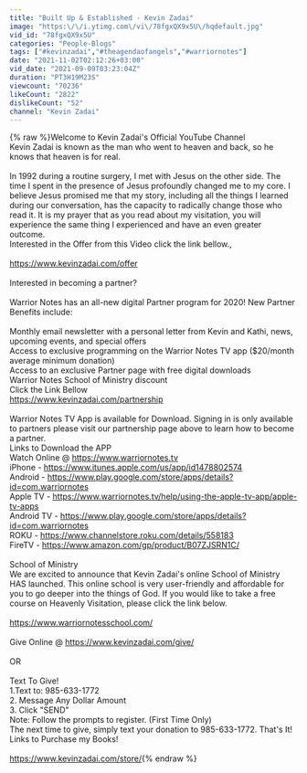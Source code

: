 ```yaml
---
title: "Built Up & Established - Kevin Zadai"
image: "https:\/\/i.ytimg.com\/vi\/78fgxQX9x5U\/hqdefault.jpg"
vid_id: "78fgxQX9x5U"
categories: "People-Blogs"
tags: ["#kevinzadai","#theagendaofangels","#warriornotes"]
date: "2021-11-02T02:12:26+03:00"
vid_date: "2021-09-09T03:23:04Z"
duration: "PT3H19M23S"
viewcount: "70236"
likeCount: "2822"
dislikeCount: "52"
channel: "Kevin Zadai"
---
```

{% raw %}Welcome to Kevin Zadai's Official YouTube Channel <br />Kevin Zadai is known as the man who went to heaven and back, so he knows that heaven is for real.<br /><br />In 1992 during a routine surgery, I met with Jesus on the other side. The time I spent in the presence of Jesus profoundly changed me to my core. I believe Jesus promised me that my story, including all the things I learned during our conversation, has the capacity to radically change those who read it. It is my prayer that as you read about my visitation, you will experience the same thing I experienced and have an even greater outcome.<br />Interested in the Offer from this Video click the link bellow., <br /><br /><a rel="nofollow" target="blank" href="https://www.kevinzadai.com/offer">https://www.kevinzadai.com/offer</a><br /><br />Interested in becoming a partner?<br /><br />Warrior Notes has an all-new digital Partner program for 2020! New Partner Benefits include:<br /><br />Monthly email newsletter with a personal letter from Kevin and Kathi, news, upcoming events, and special offers<br />Access to exclusive programming on the Warrior Notes TV app ($20/month average minimum donation)<br />Access to an exclusive Partner page with free digital downloads<br />Warrior Notes School of Ministry discount<br />Click the Link Bellow <br /><a rel="nofollow" target="blank" href="https://www.kevinzadai.com/partnership">https://www.kevinzadai.com/partnership</a><br /><br />Warrior Notes TV App is available for Download. Signing in is only available to partners please visit our partnership page above to learn how to become a partner. <br />Links to Download the APP<br />Watch Online @ <a rel="nofollow" target="blank" href="https://www.warriornotes.tv">https://www.warriornotes.tv</a><br />iPhone - <a rel="nofollow" target="blank" href="https://www.itunes.apple.com/us/app/id1478802574">https://www.itunes.apple.com/us/app/id1478802574</a><br />Android - <a rel="nofollow" target="blank" href="https://www.play.google.com/store/apps/details?id=com.warriornotes">https://www.play.google.com/store/apps/details?id=com.warriornotes</a><br />Apple TV - <a rel="nofollow" target="blank" href="https://www.warriornotes.tv/help/using-the-apple-tv-app/apple-tv-apps">https://www.warriornotes.tv/help/using-the-apple-tv-app/apple-tv-apps</a><br />Android TV - <a rel="nofollow" target="blank" href="https://www.play.google.com/store/apps/details?id=com.warriornotes">https://www.play.google.com/store/apps/details?id=com.warriornotes</a><br />ROKU -  <a rel="nofollow" target="blank" href="https://www.channelstore.roku.com/details/558183">https://www.channelstore.roku.com/details/558183</a><br />FireTV - <a rel="nofollow" target="blank" href="https://www.amazon.com/gp/product/B07ZJSRN1C/">https://www.amazon.com/gp/product/B07ZJSRN1C/</a><br /><br />School of Ministry<br />We are excited to announce that Kevin Zadai's online School of Ministry HAS launched. This online school is very user-friendly and affordable for you to go deeper into the things of God. If you would like to take a free course on Heavenly Visitation, please click the link below. <br /><br /><a rel="nofollow" target="blank" href="https://www.warriornotesschool.com/">https://www.warriornotesschool.com/</a><br /><br />Give Online @ <a rel="nofollow" target="blank" href="https://www.kevinzadai.com/give/">https://www.kevinzadai.com/give/</a><br /><br />OR<br /><br />Text To Give!<br />1.Text to: 985-633-1772<br />2. Message Any Dollar Amount<br />3. Click &quot;SEND&quot;<br />Note: Follow the prompts to register. (First Time Only)<br />The next time to give, simply text your donation to 985-633-1772. That's It!<br />Links to Purchase my Books!<br /><br /><a rel="nofollow" target="blank" href="https://www.kevinzadai.com/store/">https://www.kevinzadai.com/store/</a>{% endraw %}
